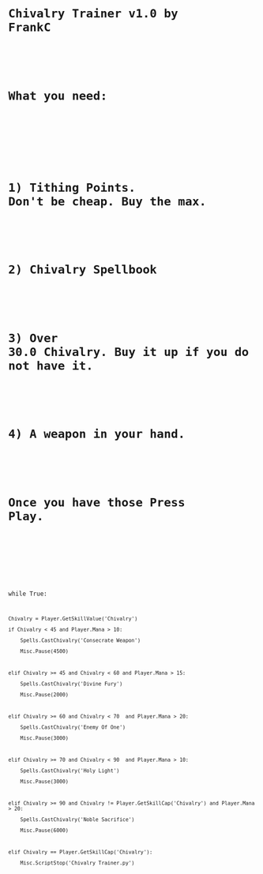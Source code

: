 
<code>

# Chivalry Trainer v1.0 by FrankC

#

# What you need:

#

#

# 1) Tithing Points. Don't be cheap. Buy the max.

#

# 2) Chivalry Spellbook

#

# 3) Over 30.0 Chivalry. Buy it up if you do not have it.

#

# 4) A weapon in your hand.

#

# Once you have those Press Play. 

#

#



while True:

    Chivalry = Player.GetSkillValue('Chivalry')

    if Chivalry < 45 and Player.Mana > 10:

        Spells.CastChivalry('Consecrate Weapon')

        Misc.Pause(4500)

        

    elif Chivalry >= 45 and Chivalry < 60 and Player.Mana > 15:

        Spells.CastChivalry('Divine Fury')

        Misc.Pause(2000)   

   

    elif Chivalry >= 60 and Chivalry < 70  and Player.Mana > 20:

        Spells.CastChivalry('Enemy Of One')

        Misc.Pause(3000)  



    elif Chivalry >= 70 and Chivalry < 90  and Player.Mana > 10:

        Spells.CastChivalry('Holy Light')

        Misc.Pause(3000) 

        

    elif Chivalry >= 90 and Chivalry != Player.GetSkillCap('Chivalry') and Player.Mana > 20:

        Spells.CastChivalry('Noble Sacrifice')

        Misc.Pause(6000)         

   

    elif Chivalry == Player.GetSkillCap('Chivalry'):

        Misc.ScriptStop('Chivalry Trainer.py')

        

</code>        